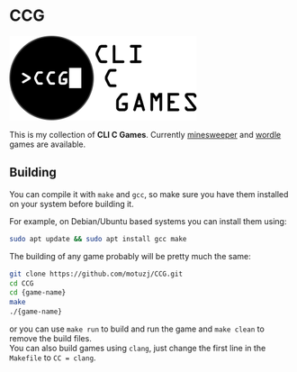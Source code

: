 # CCG
![Logo](./assets/logo.png)

This is my collection of **CLI C Games**. Currently [minesweeper](./minesweeper/README.md) and [wordle](./wordle/README.md) games are available. 

## Building

You can compile it with `make` and `gcc`, so make sure you have them installed on your system before building it.

For example, on Debian/Ubuntu based systems you can install them using:

```bash
sudo apt update && sudo apt install gcc make
```

The building of any game probably will be pretty much the same:

```bash
git clone https://github.com/motuzj/CCG.git
cd CCG
cd {game-name}
make
./{game-name}
```

or you can use `make run` to build and run the game and `make clean` to remove the build files.  
You can also build games using `clang`, just change the first line in the `Makefile` to `CC = clang`.

